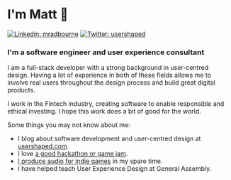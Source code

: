 # I'm Matt 👋
[![Linkedin: mradbourne](https://img.shields.io/badge/-mradbourne-blue?style=flat-square&logo=Linkedin&logoColor=white&link=https://www.linkedin.com/in/mradbourne/)](https://www.linkedin.com/in/mradbourne/)
[![Twitter: usershaped](https://img.shields.io/twitter/follow/usershaped?style=social)](https://twitter.com/usershaped)

### I'm a software engineer and user experience consultant
I am a full-stack developer with a strong background in user-centred design. Having a lot of experience in both of these fields allows me to involve real users throughout the design process and build great digital products.

I work in the Fintech industry, creating software to enable responsible and ethical investing. I hope this work does a bit of good for the world.

Some things you may not know about me:
- I blog about software development and user-centred design at [usershaped.com](https://usershaped.com).
- I love [a good hackathon or game jam](https://itch.io/profile/mradbourne).
- [I produce audio for indie games](https://soundcloud.com/mradbourne) in my spare time.
- I have helped teach User Experience Design at General Assembly.
